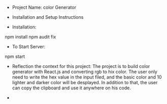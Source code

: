* Project Name:
color Generator

* Installation and Setup Instructions

- Installation:

npm install
npm audit fix

- To Start Server:

npm start

* Reflection
the context for this project:
The project is to build  color generator with React.js and converting 
rgb to hix color. The user only need to write the hex value in the input filed, and the basic color and 10 lighter and darker color will be desplayed. In addition to that, the user can copy the clipboard and use it anywhere on his code.
- 


